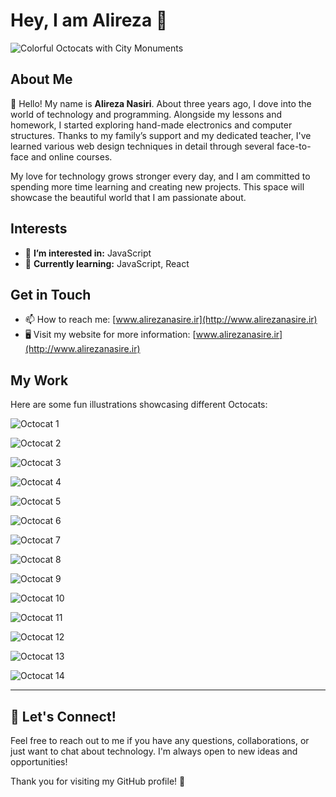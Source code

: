 # Hey, I am Alireza 👋  

![Colorful Octocats with City Monuments](https://camo.githubusercontent.com/2366b34bb903c09617990fb5fff4622f3e941349e846ddb7e73df872a9d21233/68747470733a2f2f63646e2e6472696262626c652e636f6d2f75736572732f3733303730332f73637265656e73686f74732f363538313234332f6176656e746f2e676966)  

## About Me  
👋 Hello! My name is **Alireza Nasiri**.  About three years ago, I dove into the world of technology and programming. Alongside my lessons and homework, I started exploring hand-made electronics and computer structures. Thanks to my family’s support and my dedicated teacher, I've learned various web design techniques in detail through several face-to-face and online courses.  

My love for technology grows stronger every day, and I am committed to spending more time learning and creating new projects. This space will showcase the beautiful world that I am passionate about.   

## Interests  
- 👀 **I’m interested in:** JavaScript  
- 🌱 **Currently learning:** JavaScript, React  

## Get in Touch  
- 📫 How to reach me: [www.alirezanasire.ir](http://www.alirezanasire.ir)  
- 🖥️ Visit my website for more information: [www.alirezanasire.ir](http://www.alirezanasire.ir)  

## My Work  
Here are some fun illustrations showcasing different Octocats:  

![Octocat 1](https://camo.githubusercontent.com/d4d9d935f85b68223a3514c6a889ea3ed6a77afb5f560c05baa1a1b168077830/68747470733a2f2f696d672e736869656c64732e696f2f62616467652f68746d6c352d2532334533344632362e7376673f7374796c653d666f722d7468652d6261646765266c6f676f3d68746d6c35266c6f676f436f6c6f723d7768697465)  

![Octocat 2](https://camo.githubusercontent.com/930c71eac967cc5cec61c0aa08ba3719f9cb68e28cdffa63b28b0a31be1663b4/68747470733a2f2f696d672e736869656c64732e696f2f62616467652f637373332d2532333135373242362e7376673f7374796c653d666f722d7468652d6261646765266c6f676f3d63737333266c6f676f436f6c6f723d7768697465)  

![Octocat 3](https://camo.githubusercontent.com/29d02b3669d6450d67e043cf5909e740dcb94c1e2306d88ac48b15b4ec55dc65/68747470733a2f2f696d672e736869656c64732e696f2f62616467652f6a6176617363726970742d2532333332333333302e7376673f7374796c653d666f722d7468652d6261646765266c6f676f3d6a617661736372697074266c6f676f436f6c6f723d253233463744463145)   

![Octocat 4](https://camo.githubusercontent.com/b2eac0f505dfd05c25acf8c285b5eb346916090126c8836c6cbf9aeb754eac32/68747470733a2f2f696d672e736869656c64732e696f2f62616467652f7461696c77696e646373732d2532333338423241432e7376673f7374796c653d666f722d7468652d6261646765266c6f676f3d7461696c77696e642d637373266c6f676f436f6c6f723d7768697465)  

![Octocat 5](https://camo.githubusercontent.com/f93e05694a6f01f2f6a37713a454a942442a5ff2b33083891096a6f7e57842f8/68747470733a2f2f696d672e736869656c64732e696f2f62616467652f72656163742d2532333230323332612e7376673f7374796c653d666f722d7468652d6261646765266c6f676f3d7265616374266c6f676f436f6c6f723d253233363144414642)   

![Octocat 6](https://camo.githubusercontent.com/8477a50d7210f0f3bf15fbe5b44809296b75f2101a2927818599d72c8ea72cef/68747470733a2f2f696d672e736869656c64732e696f2f62616467652f6e6f64652e6a732d3644413535463f7374796c653d666f722d7468652d6261646765266c6f676f3d6e6f64652e6a73266c6f676f436f6c6f723d7768697465)  

![Octocat 7](https://camo.githubusercontent.com/6eff46a364eba690cb91a9f40084d97f96bf95699f3cb7722125dc1dc324fde1/68747470733a2f2f696d672e736869656c64732e696f2f62616467652f4a57542d626c61636b3f7374796c653d666f722d7468652d6261646765266c6f676f3d4a534f4e253230776562253230746f6b656e73)  

![Octocat 8](https://camo.githubusercontent.com/e01b1cfdcc52e26519db194c2a7b4b93eafe7a614a0dab69cfe967864a8f1119/68747470733a2f2f696d672e736869656c64732e696f2f62616467652f657870726573732e6a732d2532333430346435392e7376673f7374796c653d666f722d7468652d6261646765266c6f676f3d65787072657373266c6f676f436f6c6f723d253233363144414642)  

![Octocat 9](https://camo.githubusercontent.com/d4af19cf5e60d0ed2246ca304cfc743d125061e29259c21534f070b496ebe3ba/68747470733a2f2f696d672e736869656c64732e696f2f62616467652f4e4f44454d4f4e2d2532333332333333302e7376673f7374796c653d666f722d7468652d6261646765266c6f676f3d6e6f64656d6f6e266c6f676f436f6c6f723d25424244454144)  

![Octocat 10](https://camo.githubusercontent.com/ec9b2bbaccf6915a29050ce24c10cd9b481b0c41b0bf5194add3e69f49a9be3c/68747470733a2f2f696d672e736869656c64732e696f2f62616467652f4d6f6e676f44422d2532333465613934622e7376673f7374796c653d666f722d7468652d6261646765266c6f676f3d6d6f6e676f6462266c6f676f436f6c6f723d7768697465)  

![Octocat 11](https://camo.githubusercontent.com/e3aef779877ecfad97fc1e213d3c449a685e6766c0c7fdca210802d4a1f59302/68747470733a2f2f696d672e736869656c64732e696f2f62616467652f536f636b65742e696f2d626c61636b3f7374796c653d666f722d7468652d6261646765266c6f676f3d736f636b65742e696f266261646765436f6c6f723d303130313031)  

![Octocat 12](https://camo.githubusercontent.com/0d0779a129f1dcf6c31613b701fe0646fd4e4d2ed2a7cbd61b27fd5514baa938/68747470733a2f2f696d672e736869656c64732e696f2f62616467652f707974686f6e2d3336373041303f7374796c653d666f722d7468652d6261646765266c6f676f3d707974686f6e266c6f676f436f6c6f723d666664643534)  

![Octocat 13](https://camo.githubusercontent.com/94d83dc5838e2784bee25fe9e019bc2fda128676f32cef2f06baa0f6f3849b8c/68747470733a2f2f696d672e736869656c64732e696f2f62616467652f6769742d2532334630353033332e7376673f7374796c653d666f722d7468652d6261646765266c6f676f3d676974266c6f676f436f6c6f723d7768697465)  

![Octocat 14](https://camo.githubusercontent.com/7e282220b8ec0dd29cf99be1c0f5e82d74a42bc84ed834ee6afd86b4bad3bfee/68747470733a2f2f696d672e736869656c64732e696f2f62616467652f6769746875622d2532333132313031312e7376673f7374796c653d666f722d7468652d6261646765266c6f676f3d676974687562266c6f676f436f6c6f723d7768697465)  


---  

## 🌟 Let's Connect!  
Feel free to reach out to me if you have any questions, collaborations, or just want to chat about technology. I'm always open to new ideas and opportunities!  

Thank you for visiting my GitHub profile! 🚀
